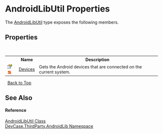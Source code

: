 # AndroidLibUtil Properties
 

The <a href="T_DevCase_ThirdParty_AndroidLib_AndroidLibUtil">AndroidLibUtil</a> type exposes the following members.


## Properties
&nbsp;<table><tr><th></th><th>Name</th><th>Description</th></tr><tr><td>![Public property](media/pubproperty.gif "Public property")![Static member](media/static.gif "Static member")</td><td><a href="P_DevCase_ThirdParty_AndroidLib_AndroidLibUtil_Devices">Devices</a></td><td>
Gets the Android devices that are connected on the current system.</td></tr></table>&nbsp;
<a href="#androidlibutil-properties">Back to Top</a>

## See Also


#### Reference
<a href="T_DevCase_ThirdParty_AndroidLib_AndroidLibUtil">AndroidLibUtil Class</a><br /><a href="N_DevCase_ThirdParty_AndroidLib">DevCase.ThirdParty.AndroidLib Namespace</a><br />